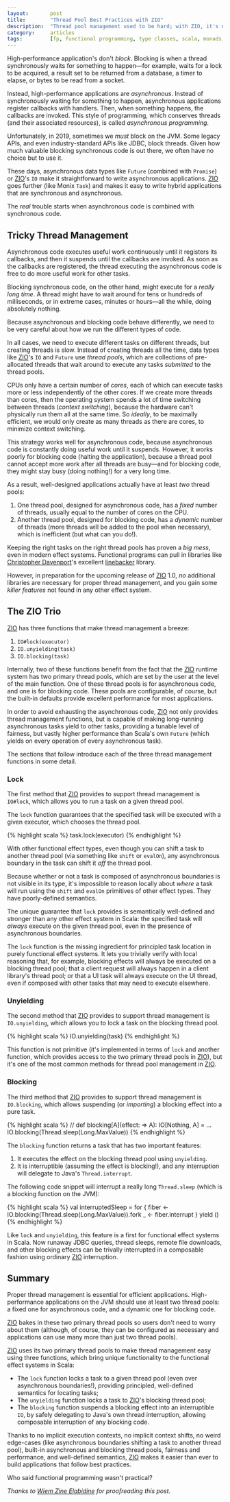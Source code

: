 ```yaml
---
layout:       post
title:        "Thread Pool Best Practices with ZIO"
description:  "Thread pool management used to be hard; with ZIO, it's now free."
category:     articles
tags:         [fp, functional programming, type classes, scala, monads, lenses, effects, reactive, scalaz, cats, mtl, monad transformers, zio]
---
```


High-performance application's don't _block_. Blocking is when a thread synchronously waits for something to happen&mdash;for example, waits for a lock to be acquired, a result set to be returned from a database, a timer to elapse, or bytes to be read from a socket.

Instead, high-performance applications are _asynchronous_. Instead of synchronously waiting for something to happen, asynchronous applications register callbacks with handlers. Then, when something happens, the callbacks are invoked. This style of programming, which conserves threads (and their associated resources), is called _asynchronous programming_.

Unfortunately, in 2019, sometimes we _must_ block on the JVM. Some legacy APIs, and even industry-standard APIs like JDBC, block threads. Given how much valuable blocking synchronous code is out there, we often have no choice but to use it.

These days, asynchronous data types like `Future` (combined with `Promise`) or [ZIO](https://github.com/scalaz/scalaz-zio)'s `IO` make it straightforward to write asynchronous applications. [ZIO](https://github.com/scalaz/scalaz-zio) goes further (like Monix `Task`) and makes it easy to write hybrid applications that are synchronous and asynchronous.

The _real_ trouble starts when asynchronous code is combined with synchronous code.

## Tricky Thread Management

Asynchronous code executes useful work continuously until it registers its callbacks, and then it suspends until the callbacks are invoked. As soon as the callbacks are registered, the thread executing the asynchronous code is free to do more useful work for other tasks.

Blocking synchronous code, on the other hand, might execute for a _really long time_. A thread might have to wait around for tens or hundreds of milliseconds, or in extreme cases, minutes or hours&mdash;all the while, doing absolutely nothing.

Because asynchronous and blocking code behave differently, we need to be very careful about how we run the different types of code.

In all cases, we need to execute different tasks on different threads, but creating threads is slow. Instead of creating threads all the time, data types like [ZIO](https://github.com/scalaz/scalaz-zio)'s `IO` and `Future` use _thread pools_, which are collections of pre-allocated threads that wait around to execute any tasks _submitted_ to the thread pools.

CPUs only have a certain number of _cores_, each of which can execute tasks more or less independently of the other cores. If we create more threads than cores, then the operating system spends a lot of time switching between threads (_context switching_), because the hardware can't physically run them all at the same time. So _ideally_, to be maximally efficient, we would only create as many threads as there are cores, to minimize context switching.

This strategy works well for asynchronous code, because asynchronous code is constantly doing useful work until it suspends. However, it works poorly for blocking code (halting the application), because a thread pool cannot accept more work after all threads are busy&mdash;and for blocking code, they might stay busy (doing nothing!) for a very long time.

As a result, well-designed applications actually have at least _two_ thread pools:

1. One thread pool, designed for asynchronous code, has a _fixed_ number of threads, usually equal to the number of cores on the CPU.
2. Another thread pool, designed for blocking code, has a _dynamic_ number of threads (more threads will be added to the pool when necessary), which is inefficient (but what can you do!).

Keeping the right tasks on the right thread pools has proven a _big mess_, even in modern effect systems. Functional programs can pull in libraries like [Christopher Davenport](https://twitter.com/davenpcm)'s excellent [linebacker](https://github.com/ChristopherDavenport/linebacker) library.

However, in preparation for the upcoming release of [ZIO](https://github.com/scalaz/scalaz-zio) 1.0, _no_ additional libraries are necessary for proper thread management, and you gain some _killer features_ not found in any other effect system.

## The ZIO Trio

[ZIO](https://github.com/scalaz/scalaz-zio) has three functions that make thread management a breeze:

1. `IO#lock(executor)`
2. `IO.unyielding(task)`
3. `IO.blocking(task)`

Internally, two of these functions benefit from the fact that the [ZIO](https://github.com/scalaz/scalaz-zio) runtime system has two primary thread pools, which are set by the user at the level of the main function. One of these thread pools is for asynchronous code, and one is for blocking code. These pools are configurable, of course, but the built-in defaults provide excellent performance for most applications.

In order to avoid exhausting the asynchronous code, [ZIO](https://github.com/scalaz/scalaz-zio) not only provides thread management functions, but is capable of making long-running asynchronous tasks yield to other tasks, providing a tunable level of fairness, but vastly higher performance than Scala's own `Future` (which yields on every operation of every asynchronous task).

The sections that follow introduce each of the three thread management functions in some detail.

### Lock

The first method that [ZIO](https://github.com/scalaz/scalaz-zio) provides to support thread management is `IO#lock`, which allows you to run a task on a given thread pool.

The `lock` function guarantees that the specified task will be executed with a given executor, which chooses the thread pool.

{% highlight scala %}
task.lock(executor)
{% endhighlight %}

With other functional effect types, even though you can shift a task to another thread pool (via something like `shift` or `evalOn`), any asynchronous boundary in the task can shift it _off_ the thread pool. 

Because whether or not a task is composed of asynchronous boundaries is not visible in its type, it's impossible to reason locally about _where_ a task will run using the `shift` and `evalOn` primitives of other effect types. They have poorly-defined semantics.

The unique guarantee that `lock` provides is semantically well-defined and stronger than any other effect system in Scala: the specified task will _always_ execute on the given thread pool, even in the presence of asynchronous boundaries. 

The `lock` function is the missing ingredient for principled task location in purely functional effect systems. It lets you trivially verify with local reasoning that, for example, blocking effects will always be executed on a blocking thread pool; that a client request will always happen in a client library's thread pool; or that a UI task will always execute on the UI thread, even if composed with other tasks that may need to execute elsewhere.

### Unyielding

The second method that [ZIO](https://github.com/scalaz/scalaz-zio) provides to support thread management is `IO.unyielding`, which allows you to lock a task on the blocking thread pool.

{% highlight scala %}
IO.unyielding(task)
{% endhighlight %}

This function is not primitive (it's implemented in terms of `lock` and another function, which provides access to the two primary thread pools in [ZIO](https://github.com/scalaz/scalaz-zio)), but it's one of the most common methods for thread pool management in [ZIO](https://github.com/scalaz/scalaz-zio).

### Blocking

The third method that [ZIO](https://github.com/scalaz/scalaz-zio) provides to support thread management is `IO.blocking`, which allows suspending (or _importing_) a blocking effect into a pure task.

{% highlight scala %}
// def blocking[A](effect: => A): IO[Nothing, A] = ...
IO.blocking(Thread.sleep(Long.MaxValue))
{% endhighlight %}

The `blocking` function returns a task that has two important features:

1. It executes the effect on the blocking thread pool using `unyielding`.
2. It is interruptible (assuming the effect is blocking!), and any interruption will delegate to Java's `Thread.interrupt`.

The following code snippet will interrupt a really long `Thread.sleep` (which is a blocking function on the JVM):

{% highlight scala %}
val interruptedSleep =
  for {
    fiber <- IO.blocking(Thread.sleep(Long.MaxValue)).fork
    _     <- fiber.interrupt
  } yield ()
{% endhighlight %}

Like `lock` and `unyielding`, this feature is a first for functional effect systems in Scala. Now runaway JDBC queries, thread sleeps, remote file downloads, and other blocking effects can be trivally interrupted in a composable fashion using ordinary [ZIO](https://github.com/scalaz/scalaz-zio) interruption.

## Summary 

Proper thread management is essential for efficient applications. High-performance applications on the JVM should use at least two thread pools: a fixed one for asynchronous code, and a dynamic one for blocking code.

[ZIO](https://github.com/scalaz/scalaz-zio) bakes in these two primary thread pools so users don't need to worry about them (although, of course, they can be configured as necessary and applications can use many more than just two thread pools).

[ZIO](https://github.com/scalaz/scalaz-zio) uses its two primary thread pools to make thread management easy using three functions, which bring unique functionality to the functional effect systems in Scala:

 * The `lock` function locks a task to a given thread pool (even over asynchronous boundaries!), providing principled, well-defined semantics for locating tasks;
 * The `unyielding` function locks a task to [ZIO](https://github.com/scalaz/scalaz-zio)'s blocking thread pool; 
 * The `blocking` function suspends a blocking effect into an interruptible `IO`, by safely delegating to Java's own thread interruption, allowing composable interruption of any blocking code.

Thanks to no implicit execution contexts, no implicit context shifts, no weird edge-cases (like asynchronous boundaries shifting a task to another thread pool), built-in asynchronous and blocking thread pools, fairness and performance, and well-defined semantics, [ZIO](https://github.com/scalaz/scalaz-zio) makes it easier than ever to build applications that follow best practices.

Who said functional programming wasn't practical?

_Thanks to [Wiem Zine Elabidine](http://twitter.com/wiemzin) for proofreading this post._